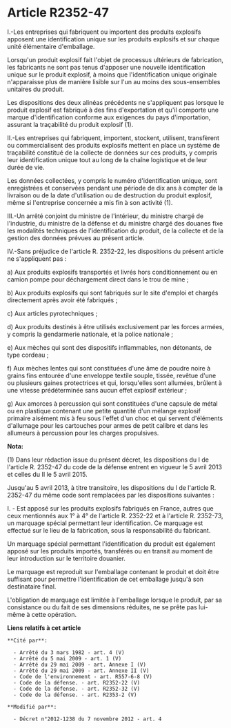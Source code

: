 # Article R2352-47

I.-Les entreprises qui fabriquent ou importent des produits explosifs apposent une identification unique sur les produits
explosifs et sur chaque unité élémentaire d'emballage. 

Lorsqu'un produit explosif fait l'objet de processus ultérieurs de fabrication, les fabricants ne sont pas tenus d'apposer
une nouvelle identification unique sur le produit explosif, à moins que l'identification unique originale n'apparaisse plus
de manière lisible sur l'un au moins des sous-ensembles unitaires du produit. 

Les dispositions des deux alinéas précédents ne s'appliquent pas lorsque le produit explosif est fabriqué à des fins
d'exportation et qu'il comporte une marque d'identification conforme aux exigences du pays d'importation, assurant la
traçabilité du produit explosif (1). 

II.-Les entreprises qui fabriquent, importent, stockent, utilisent, transfèrent ou commercialisent des produits explosifs
mettent en place un système de traçabilité constitué de la collecte de données sur ces produits, y compris leur
identification unique tout au long de la chaîne logistique et de leur durée de vie. 

Les données collectées, y compris le numéro d'identification unique, sont enregistrées et conservées pendant une période de
dix ans à compter de la livraison ou de la date d'utilisation ou de destruction du produit explosif, même si l'entreprise
concernée a mis fin à son activité (1). 

III.-Un arrêté conjoint du ministre de l'intérieur, du ministre chargé de l'industrie, du ministre de la défense et du
ministre chargé des douanes fixe les modalités techniques de l'identification du produit, de la collecte et de la gestion des
données prévues au présent article. 

IV.-Sans préjudice de l'article R. 2352-22, les dispositions du présent article ne s'appliquent pas : 

a) Aux produits explosifs transportés et livrés hors conditionnement ou en camion pompe pour déchargement direct dans le trou
de mine ; 

b) Aux produits explosifs qui sont fabriqués sur le site d'emploi et chargés directement après avoir été fabriqués ; 

c) Aux articles pyrotechniques ; 

d) Aux produits destinés à être utilisés exclusivement par les forces armées, y compris la gendarmerie nationale, et la
police nationale ; 

e) Aux mèches qui sont des dispositifs inflammables, non détonants, de type cordeau ;

f) Aux mèches lentes qui sont constituées d'une âme de poudre noire à grains fins entourée d'une enveloppe textile souple,
tissée, revêtue d'une ou plusieurs gaines protectrices et qui, lorsqu'elles sont allumées, brûlent à une vitesse
prédéterminée sans aucun effet explosif extérieur ;

g) Aux amorces à percussion qui sont constituées d'une capsule de métal ou en plastique contenant une petite quantité d'un
mélange explosif primaire aisément mis à feu sous l'effet d'un choc et qui servent d'éléments d'allumage pour les cartouches
pour armes de petit calibre et dans les allumeurs à percussion pour les charges propulsives.

**Nota:**

(1) Dans leur rédaction issue du présent décret, les dispositions du I de l'article R. 2352-47 du code de la défense entrent
en vigueur le 5 avril 2013 et celles du II le 5 avril 2015.

Jusqu'au 5 avril 2013, à titre transitoire, les dispositions du I de l'article R. 2352-47 du même code sont remplacées par
les dispositions suivantes :

I. - Est apposé sur les produits explosifs fabriqués en France, autres que ceux mentionnés aux 1° à 4° de l'article R.
2352-22 et à l'article R. 2352-73, un marquage spécial permettant leur identification. Ce marquage est effectué sur le lieu
de la fabrication, sous la responsabilité du fabricant.

Un marquage spécial permettant l'identification du produit est également apposé sur les produits importés, transférés ou en
transit au moment de leur introduction sur le territoire douanier.

Le marquage est reproduit sur l'emballage contenant le produit et doit être suffisant pour permettre l'identification de cet
emballage jusqu'à son destinataire final.

L'obligation de marquage est limitée à l'emballage lorsque le produit, par sa consistance ou du fait de ses dimensions
réduites, ne se prête pas lui-même à cette opération.

**Liens relatifs à cet article**

	**Cité par**:

	  - Arrêté du 3 mars 1982 - art. 4 (V)
	  - Arrêté du 5 mai 2009 - art. 1 (V)
	  - Arrêté du 29 mai 2009 - art. Annexe I (V)
	  - Arrêté du 29 mai 2009 - art. Annexe II (V)
	  - Code de l'environnement - art. R557-6-8 (V)
	  - Code de la défense. - art. R2352-22 (V)
	  - Code de la défense. - art. R2352-32 (V)
	  - Code de la défense. - art. R2353-2 (V)

	**Modifié par**:

	  - Décret n°2012-1238 du 7 novembre 2012 - art. 4
